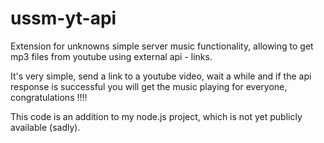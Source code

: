 # ussm-yt-api
Extension for unknowns simple server music functionality, allowing to get mp3 files from youtube using external api - links.

It's very simple, send a link to a youtube video, wait a while and if the api response is successful you will get the music playing for everyone, congratulations !!!!

This code is an addition to my node.js project, which is not yet publicly available (sadly).

